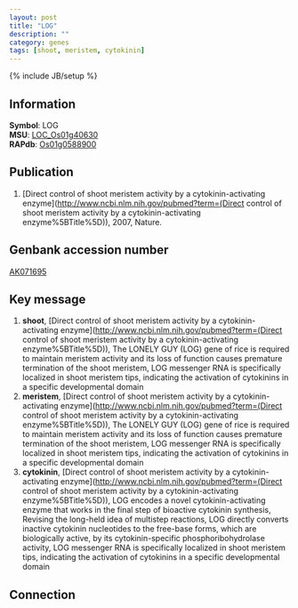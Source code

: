 ```yaml
---
layout: post
title: "LOG"
description: ""
category: genes
tags: [shoot, meristem, cytokinin]
---
```

{% include JB/setup %}

## Information
__Symbol__: LOG  
__MSU__: [LOC_Os01g40630](http://rice.plantbiology.msu.edu/cgi-bin/ORF_infopage.cgi?orf=LOC_Os01g40630)  
__RAPdb__: [Os01g0588900](http://rapdb.dna.affrc.go.jp/viewer/gbrowse_details/irgsp1?name=Os01g0588900)  

## Publication
1. [Direct control of shoot meristem activity by a cytokinin-activating enzyme](http://www.ncbi.nlm.nih.gov/pubmed?term=(Direct control of shoot meristem activity by a cytokinin-activating enzyme%5BTitle%5D)), 2007, Nature.

## Genbank accession number
[AK071695](http://www.ncbi.nlm.nih.gov/nuccore/AK071695)

## Key message
1. __shoot__, [Direct control of shoot meristem activity by a cytokinin-activating enzyme](http://www.ncbi.nlm.nih.gov/pubmed?term=(Direct control of shoot meristem activity by a cytokinin-activating enzyme%5BTitle%5D)),  The LONELY GUY (LOG) gene of rice is required to maintain meristem activity and its loss of function causes premature termination of the shoot meristem, LOG messenger RNA is specifically localized in shoot meristem tips, indicating the activation of cytokinins in a specific developmental domain
2. __meristem__, [Direct control of shoot meristem activity by a cytokinin-activating enzyme](http://www.ncbi.nlm.nih.gov/pubmed?term=(Direct control of shoot meristem activity by a cytokinin-activating enzyme%5BTitle%5D)),  The LONELY GUY (LOG) gene of rice is required to maintain meristem activity and its loss of function causes premature termination of the shoot meristem, LOG messenger RNA is specifically localized in shoot meristem tips, indicating the activation of cytokinins in a specific developmental domain
3. __cytokinin__, [Direct control of shoot meristem activity by a cytokinin-activating enzyme](http://www.ncbi.nlm.nih.gov/pubmed?term=(Direct control of shoot meristem activity by a cytokinin-activating enzyme%5BTitle%5D)),  LOG encodes a novel cytokinin-activating enzyme that works in the final step of bioactive cytokinin synthesis, Revising the long-held idea of multistep reactions, LOG directly converts inactive cytokinin nucleotides to the free-base forms, which are biologically active, by its cytokinin-specific phosphoribohydrolase activity, LOG messenger RNA is specifically localized in shoot meristem tips, indicating the activation of cytokinins in a specific developmental domain

## Connection



